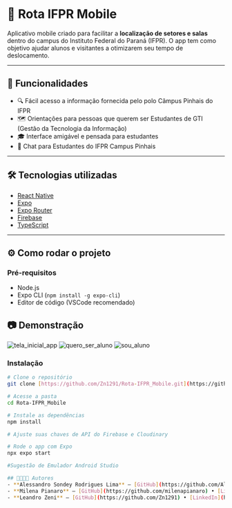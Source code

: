 # 📱 Rota IFPR Mobile

Aplicativo mobile criado para facilitar a **localização de setores e salas** dentro do campus do Instituto Federal do Paraná (IFPR). O app tem como objetivo ajudar alunos e visitantes a otimizarem seu tempo de deslocamento.

---

## 🚀 Funcionalidades

- 🔍 Fácil acesso a informação fornecida pelo polo Cãmpus Pinhais do IFPR
- 🗺️ Orientações para pessoas que querem ser Estudantes de GTI (Gestão da Tecnologia da Informação)
- 🎓 Interface amigável e pensada para estudantes
- 📌 Chat para Estudantes do IFPR Campus Pinhais

---

## 🛠️ Tecnologias utilizadas

- [React Native](https://reactnative.dev/)
- [Expo](https://expo.dev/)
- [Expo Router](https://expo.github.io/router/)
- [Firebase](https://firebase.google.com/)
- [TypeScript](https://www.typescriptlang.org/)

---

## ⚙️ Como rodar o projeto

### Pré-requisitos
- Node.js
- Expo CLI (`npm install -g expo-cli`)
- Editor de código (VSCode recomendado)

## 📷 Demonstração

![tela_inicial_app](![image](https://github.com/user-attachments/assets/13b44b62-0787-4985-8879-315fb4d35209)
)
![quero_ser_aluno](![image](https://github.com/user-attachments/assets/12fae5a6-f281-4ac8-81d0-8d6be4bf6c92)
)
![sou_aluno](![image](https://github.com/user-attachments/assets/9d55ad97-998f-4285-9d26-8d8bfbf1e773)
)


### Instalação

```bash
# Clone o repositório
git clone [https://github.com/Zn1291/Rota-IFPR_Mobile.git](https://github.com/Al3s4ndr0/Rota_IFPR_LINKEDIN)

# Acesse a pasta
cd Rota-IFPR_Mobile

# Instale as dependências
npm install

# Ajuste suas chaves de API do Firebase e Cloudinary

# Rode o app com Expo
npx expo start

#Sugestão de Emulador Android Studio

## 👨‍👩‍👧‍👦 Autores
- **Alessandro Sondey Rodrigues Lima** – [GitHub](https://github.com/Al3s4ndr0) • [LinkedIn](https://www.linkedin.com/in/alessandrosondey/)
- **Milena Pianaro** – [GitHub](https://github.com/milenapianaro) • [LinkedIn](https://www.linkedin.com/in/milenapianaro/)
- **Leandro Zeni** – [GitHub](https://github.com/Zn1291) • [LinkedIn](https://www.linkedin.com/in/leandrozeni/)
